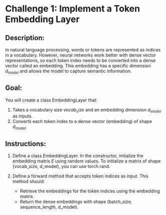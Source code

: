 # Challenge 1: Implement a Token Embedding Layer

## Description:

In natural language processing, words or tokens are represented as indices in a vocabulary. 
However, neural networks work better with dense vector representations, so each token index 
needs to be converted into a dense vector called an embedding. This embedding has a specific 
dimension $d_{model}$ and allows the model to capture semantic information.

## Goal:

You will create a class EmbeddingLayer that:

1. Takes a vocabulary size $vocab_size$ and an embedding dimension $d_{model}$ as inputs.
2. Converts each token index to a dense vector (embedding) of shape $d_{model}$ 


## Instructions:

1. Define a class EmbeddingLayer. In the constructor, initialize the embedding matrix $E$ 
using random values. To initialize a matrix of shape (vocab_size, d_model), you can use 
torch.rand.

2. Define a forward method that accepts token indices as input. This method should:
    - Retrieve the embeddings for the token indices using the embedding matrix.
    - Return the dense embeddings with shape (batch_size, sequence_length, d_model).
